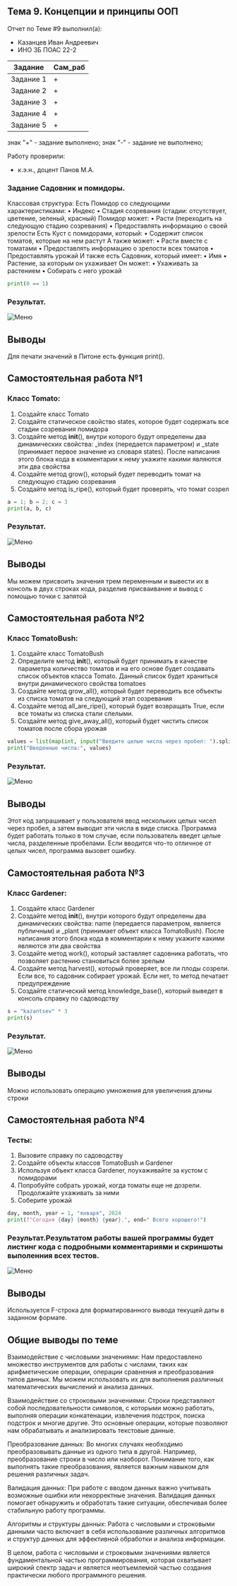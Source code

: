 ## Тема 9. Концепции и принципы ООП
Отчет по Теме #9 выполнил(а):
- Казанцев Иван Андреевич
- ИНО ЗБ ПОАС 22-2

| Задание | Сам_раб |
| ------ | ------ |
| Задание 1 | + |
| Задание 2 | + |
| Задание 3 | + |
| Задание 4 | + |
| Задание 5 | + |

знак "+" - задание выполнено; знак "-" - задание не выполнено;

Работу проверили:
- к.э.н., доцент Панов М.А.

### Задание Садовник и помидоры.
Классовая структура:
Есть Помидор со следующими характеристиками:
• Индекс 
• Стадия созревания (стадии: отсутствует, цветение, зеленый, красный) 
Помидор может:
• Расти (переходить на следующую стадию созревания) 
• Предоставлять информацию о своей зрелости 
Есть Куст с помидорами, который: 
• Содержит список томатов, которые на нем растут 
А также может: 
• Расти вместе с томатами 
• Предоставлять информацию о зрелости всех томатов
• Предоставлять урожай
И также есть Садовник, который имеет: 
• Имя 
• Растение, за которым он ухаживает 
Он может: 
• Ухаживать за растением 
• Собирать с него урожай

```python
print(0 == 1)
```
### Результат.
![Меню](https://github.com/KazantsevIvanAndreevich/software_engineering/blob/%D0%A2%D0%B5%D0%BC%D0%B0_2/pic/tema2_1.png)

## Выводы
Для печати значений в Питоне есть функция print().
  
## Самостоятельная работа №1
### Класс Tomato:
1) Создайте класс Tomato
2) Создайте статическое свойство states, которое будет содержать все стадии созревания помидора
3) Создайте метод __init__(), внутри которого будут определены два динамических свойства: _index (передается параметром) и _state  (принимает первое значение из словаря states). После написания этого блока кода в комментарии к нему укажите какими являются эти два свойства
4) Создайте метод grow(), который будет переводить томат на следующую стадию созревания
5) Создайте метод is_ripe(), который будет проверять, что томат созрел
   
```python
a = 1; b = 2; c = 3
print(a, b, c)
```
### Результат.
![Меню](https://github.com/KazantsevIvanAndreevich/software_engineering/blob/%D0%A2%D0%B5%D0%BC%D0%B0_2/pic/tema2_2.png)

## Выводы
Мы можем присвоить значения трем переменным и вывести их в консоль в двух строках кода, разделив присваивание и вывод с помощью точки с запятой
  
## Самостоятельная работа №2
### Класс TomatoBush:
1) Создайте класс TomatoBush
2) Определите метод __init__(), который будет принимать в качестве параметра количество томатов и на его основе будет создавать список объектов класса Tomato. Данный список будет храниться внутри динамического свойства tomatoes
3) Создайте метод grow_all(), который будет переводить все объекты из списка томатов на следующий этап созревания
4) Создайте метод all_are_ripe(), который будет возвращать True, если все томаты из списка стали спелыми.
5) Создайте метод give_away_all(), который будет чистить список томатов после сбора урожая

```python
values = list(map(int, input("Введите целые числа через пробел: ").split()))
print("Введенные числа:", values)
```
### Результат.
![Меню](https://github.com/KazantsevIvanAndreevich/software_engineering/blob/%D0%A2%D0%B5%D0%BC%D0%B0_2/pic/tema2_3.png)

## Выводы
Этот код запрашивает у пользователя ввод нескольких целых чисел через пробел, а затем выводит эти числа в виде списка. Программа будет работать только в том случае, если пользователь введет целые числа, разделенные пробелами. Если вводится что-то отличное от целых чисел, программа вызовет ошибку.
  
## Самостоятельная работа №3
### Класс Gardener:
1) Создайте класс Gardener
2) Создайте метод __init__(), внутри которого будут определены два динамических свойства: name (передается параметром, является публичным) и _plant (принимает объект класса TomatoBush). После написания этого блока кода в комментарии к нему укажите какими являются эти два свойства
3) Создайте метод work(), который заставляет садовника работать, что позволяет растению становиться более зрелым
4) Создайте метод harvest(), который проверяет, все ли плоды созрели. Если все, то садовник собирает урожай. Если нет, то метод печатает предупреждение
5) Создайте статический метод knowledge_base(), который выведет в консоль справку по садоводству

```python
s = "kazantsev" * 3
print(s)
```
### Результат.
![Меню](https://github.com/KazantsevIvanAndreevich/software_engineering/blob/%D0%A2%D0%B5%D0%BC%D0%B0_2/pic/tema2_4.png)

## Выводы
Можно использовать операцию умножения для увеличения длины строки
  
## Самостоятельная работа №4
### Тесты: 
1) Вызовите справку по садоводству
2) Создайте объекты классов TomatoBush и Gardener
3) Используя объект класса Gardener, поухаживайте за кустом с помидорами
4) Попробуйте собрать урожай, когда томаты еще не дозрели. Продолжайте ухаживать за ними
5) Соберите урожай

```python
day, month, year = 1, "января", 2024
print(f"Сегодня {day} {month} {year}.", end=" Всего хорошего!")
```
### Результат.Результатом работы вашей программы будет листинг кода с подробными комментариями и скриншоты выполенния всех тестов.
![Меню](https://github.com/KazantsevIvanAndreevich/software_engineering/blob/%D0%A2%D0%B5%D0%BC%D0%B0_2/pic/tema2_5.png)

## Выводы
Используется F-строка для форматированного вывода текущей даты в заданном формате. 
  
## Общие выводы по теме
Взаимодействие с числовыми значениями: Нам предоставлено множество инструментов для работы с числами, таких как арифметические операции, операции сравнения и преобразования типов данных. Мы можем использовать их для выполнения различных математических вычислений и анализа данных.

Взаимодействие со строковыми значениями: Строки представляют собой последовательности символов, с которыми можно работать, выполняя операции конкатенации, извлечения подстрок, поиска подстрок и многие другие. Это основные операции, которые позволяют нам обрабатывать и анализировать текстовые данные.

Преобразование данных: Во многих случаях необходимо преобразовывать данные из одного типа в другой. Например, преобразование строки в число или наоборот. Понимание того, как выполнять такие преобразования, является важным навыком для решения различных задач.

Валидация данных: При работе с вводом данных важно учитывать возможные ошибки или некорректные значения. Валидация данных помогает обнаружить и обработать такие ситуации, обеспечивая более стабильную работу программы.

Алгоритмы и структуры данных: Работа с числовыми и строковыми данными часто включает в себя использование различных алгоритмов и структур данных для эффективной обработки и анализа информации.

В целом, работа с числовыми и строковыми значениями является фундаментальной частью программирования, которая охватывает широкий спектр задач и является неотъемлемой частью создания практически любого программного решения.
